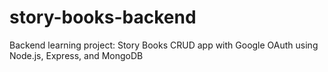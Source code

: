 # story-books-backend
Backend learning project: Story Books CRUD app with Google OAuth using Node.js, Express, and MongoDB
